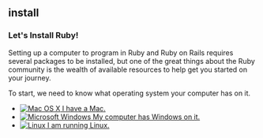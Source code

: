 ## install
### Let's Install Ruby!

Setting up a computer to program in Ruby and Ruby on Rails requires several packages to be installed, but one of the
great things about the Ruby community is the wealth of available resources to help get you started on your journey.

To start, we need to know what operating system your computer has on it.

<ul id="os-select">
  <li>
    <a id="body" href="/install/osx">
      <img src="images/osx.png" alt="Mac OS X" />
      I have a Mac.
    </a>
  </li>
  <li>
    <a href="/install/windows">
      <img src="images/windows.png" alt="Microsoft Windows" />
      My computer has Windows on it.
    </a>
  </li>
  <li>
    <a href="/install/linux">
      <img src="images/tux.png" alt="Linux" />
      I am running Linux.
    </a>
  </li>
</ul>
